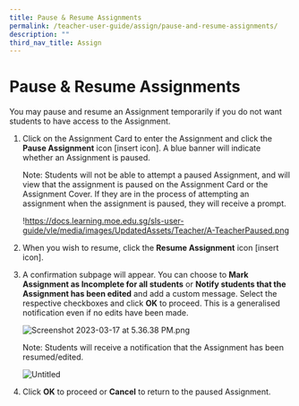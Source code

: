 ```yaml
---
title: Pause & Resume Assignments
permalink: /teacher-user-guide/assign/pause-and-resume-assignments/
description: ""
third_nav_title: Assign
---
```

<h1 id="pause-resume-assignments">Pause &amp; Resume Assignments</h1>
<p>You may pause and resume an Assignment temporarily if you do not want students to have access to the Assignment.</p>
<ol>
<li><p>Click on the Assignment Card to enter the Assignment and click the <strong>Pause Assignment</strong> icon [insert icon]. A blue banner will indicate whether an Assignment is paused.</p>
<p> Note: Students will not be able to attempt a paused Assignment, and will view that the assignment is paused on the Assignment Card or the Assignment Cover. If they are in the process of attempting an assignment when the assignment is paused, they will receive a prompt.</p>
<p> !<a href="https://docs.learning.moe.edu.sg/sls-user-guide/vle/media/images/UpdatedAssets/Teacher/A-TeacherPaused.png">https://docs.learning.moe.edu.sg/sls-user-guide/vle/media/images/UpdatedAssets/Teacher/A-TeacherPaused.png</a></p>
</li>
<li><p>When you wish to resume, click the <strong>Resume Assignment</strong> icon [insert icon].</p>
</li>
<li><p>A confirmation subpage will appear. You can choose to <strong>Mark Assignment as Incomplete for all students</strong> or <strong>Notify students that the Assignment has been edited</strong> and add a custom message. Select the respective checkboxes and click <strong>OK</strong> to proceed. This is a generalised notification even if no edits have been made.</p>
<p> <img alt="Screenshot 2023-03-17 at 5.36.38 PM.png" src="https://s3-us-west-2.amazonaws.com/secure.notion-static.com/7e657bdf-1a7e-4fa6-8a28-c9f431a60ecc/Screenshot_2023-03-17_at_5.36.38_PM.png"></p>
<p> Note: Students will receive a notification that the Assignment has been resumed/edited.</p>
<p> <img alt="Untitled" src="https://s3-us-west-2.amazonaws.com/secure.notion-static.com/3863be70-4164-4b99-b975-542bc0070d74/Untitled.png"></p>
</li>
<li><p>Click <strong>OK</strong> to proceed or <strong>Cancel</strong> to return to the paused Assignment.</p>
</li>
</ol>
